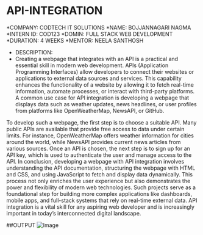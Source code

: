 # API-INTEGRATION
*COMPANY: CODTECH IT SOLUTIONS
*NAME: BOJJANNAGARI NAGMA
*INTERN ID: COD123
*DOMIN: FULL STACK WEB DEVELOPMENT
*DURATION: 4 WEEKS
*MENTOR: NEELA SANTHOSH

* DESCRIPTION:
* Creating a webpage that integrates with an API is a practical and essential skill in modern web development. APIs (Application Programming Interfaces) allow developers to connect their websites or applications to external data sources and services. This capability enhances the functionality of a website by allowing it to fetch real-time information, automate processes, or interact with third-party platforms. A common use case for API integration is developing a webpage that displays data such as weather updates, news headlines, or user profiles from platforms like OpenWeatherMap, NewsAPI, or GitHub.

To develop such a webpage, the first step is to choose a suitable API. Many public APIs are available that provide free access to data under certain limits. For instance, OpenWeatherMap offers weather information for cities around the world, while NewsAPI provides current news articles from various sources. Once an API is chosen, the next step is to sign up for an API key, which is used to authenticate the user and manage access to the API.
In conclusion, developing a webpage with API integration involves understanding the API documentation, structuring the webpage with HTML and CSS, and using JavaScript to fetch and display data dynamically. This process not only enriches the user experience but also demonstrates the power and flexibility of modern web technologies. Such projects serve as a foundational step for building more complex applications like dashboards, mobile apps, and full-stack systems that rely on real-time external data. API integration is a vital skill for any aspiring web developer and is increasingly important in today’s interconnected digital landscape.


##OUTPUT
![Image](https://github.com/user-attachments/assets/ad498f5b-b038-4ce0-a255-ae305f5f5b24)

















  

